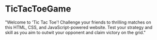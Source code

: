 # TicTacToeGame
 "Welcome to 'Tic Tac Toe'! Challenge your friends to thrilling matches on this HTML, CSS, and JavaScript-powered website. Test your strategy and skill as you aim to outwit your opponent and claim victory on the grid."
